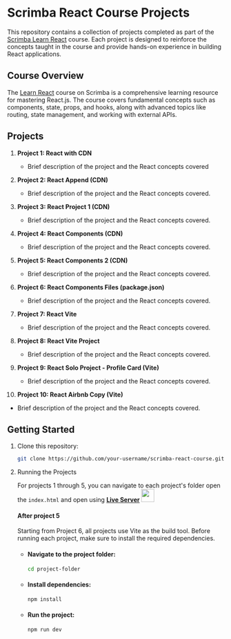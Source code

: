 # Scrimba React Course Projects

This repository contains a collection of projects completed as part of the [Scrimba Learn React](https://scrimba.com/learn/learnreact) course. Each project is designed to reinforce the concepts taught in the course and provide hands-on experience in building React applications.

## Course Overview

The [Learn React](https://scrimba.com/learn/learnreact) course on Scrimba is a comprehensive learning resource for mastering React.js. The course covers fundamental concepts such as components, state, props, and hooks, along with advanced topics like routing, state management, and working with external APIs.

## Projects

1. **Project 1: React with CDN**
   - Brief description of the project and the React concepts covered

2. **Project 2: React Append (CDN)**
   - Brief description of the project and the React concepts covered.

3. **Project 3: React Project 1 (CDN)**
   - Brief description of the project and the React concepts covered.

4. **Project 4: React Components (CDN)**
   - Brief description of the project and the React concepts covered.

5. **Project 5: React Components 2 (CDN)**
   - Brief description of the project and the React concepts covered.

6. **Project 6: React Components Files (package.json)**
   - Brief description of the project and the React concepts covered.

7. **Project 7: React Vite**
   - Brief description of the project and the React concepts covered.

8. **Project 8: React Vite Project**
   - Brief description of the project and the React concepts covered.

9. **Project 9: React Solo Project - Profile Card (Vite)**
   - Brief description of the project and the React concepts covered.

10. **Project 10: React Airbnb Copy (Vite)**
   - Brief description of the project and the React concepts covered.
   <!--
   - [Live Demo](link-to-live-demo)
   - [Code](link-to-project-code)
   -->
   <!-- Add more projects as needed -->

## Getting Started

1. Clone this repository:

   ```bash
   git clone https://github.com/your-username/scrimba-react-course.git
   ```

2. Running the Projects

   For projects 1 through 5, you can navigate to each project's folder open the `index.html` and open using **[Live Server](https://github.com/ritwickdey/vscode-live-server-plus-plus)** <img src="https://raw.githubusercontent.com/ritwickdey/vscode-live-server-plus-plus/master/images/vscode-live-server-plus-plus.png" width="30px">

   #### After project 5

   Starting from Project 6, all projects use Vite as the build tool. Before running each project, make sure to install the required dependencies. 
   * #### Navigate to the project folder:

      ```bash
      cd project-folder
      ```
   * #### Install dependencies:
      ```bash
      npm install
      ```
   * #### Run the project:
      ```bash
      npm run dev
      ```